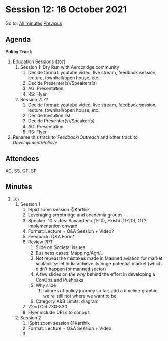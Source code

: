 # Session 12: 16 October 2021

Go to: [All minutes](../index.md) [Previous](./mom-1210.md)

## Agenda

**Policy Track**

1. Education Sessions (`IO7`)
   1. Session 1: Dry Run with Aerobridge community
      1. Decide format: youtube video, live stream, feedback session, lecture, townhall/open house, etc.
      1. Decide Presenter(s)/Speakers(s)
      1. AG: Presentation
      1. RS: Flyer
   1. Session 2: ??
      1. Decide format: youtube video, live stream, feedback session, lecture, townhall/open house, etc.
      1. Decide Invitation list
      1. Decide Presenter(s)/Speaker(s)
      1. AG: Presentation
      1. RS: Flyer
1. Rename this track to *Feedback*/*Outreach* and other track to *Development*/*Policy*?

## Attendees

AG, SS, GT, SP

## Minutes

1. `I07`
    1. Session 1
        1. iSpirt zoom session @Karthik
        2. Leveraging aerobridge and academia groups
        3. Speaker: 10 slides: Sayandeep (1-10), Hrishi (11-20), GT? Implementation onward 
        4. Format: Lecture + Q&A Session + Video?
        5. Feedback: Q&A Form*
        6. Review PPT
            1. Slide on Societal issues 
            2. Business cases: Mapping/Agri/..
            3. Not repeat the mistakes made in Manned aviation for market scalability: let India achieve its huge potential market (which didn't happen for manned sector) 
            4. A few slides on *the why* behind the effort in developing a ConOps and Pushpaka
            5. Why slide:
                1. failures of policy journey so far; add a timeline graphic, we're still not where we want to be
            6. Category A&B Limits: diagram
        7. 22nd Oct 730-830
        8. Flyer include URLs to conops 
    2. Session 2
        1. iSpirt zoom session @Karthik
        2. Format: Lecture + Q&A Session + Video
        3. 

